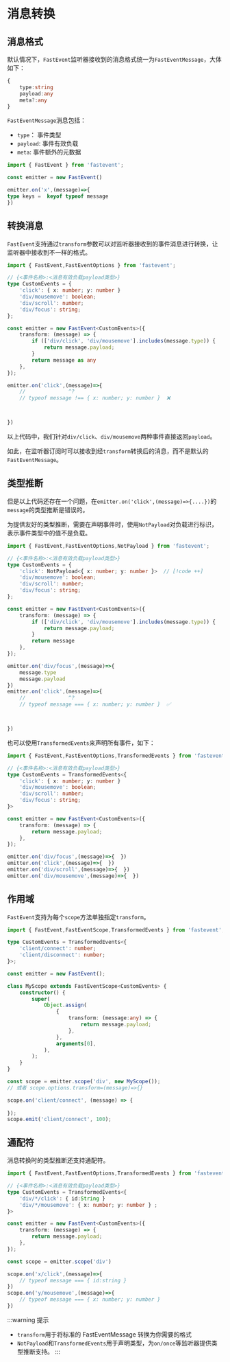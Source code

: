 # 消息转换


## 消息格式

默认情况下，`FastEvent`监听器接收到的消息格式统一为`FastEventMessage`，大体如下：

```ts
{
    type:string
    payload:any
    meta?:any
}
```

`FastEventMessage`消息包括：

- `type`： 事件类型
- `payload`: 事件有效负载
- `meta`: 事件额外的元数据


```ts twoslash
import { FastEvent } from 'fastevent';

const emitter = new FastEvent()

emitter.on('x',(message)=>{
type keys =  keyof typeof message
})
```


## 转换消息

`FastEvent`支持通过`transform`参数可以对监听器接收到的事件消息进行转换，让监听器中接收到不一样的格式。

```ts twoslash {12-17}
import { FastEvent,FastEventOptions } from 'fastevent';

// {<事件名称>:<消息有效负载payload类型>}
type CustomEvents = {
    'click': { x: number; y: number }
    'div/mousemove': boolean;
    'div/scroll': number;
    'div/focus': string;
};

const emitter = new FastEvent<CustomEvents>({
    transform: (message) => {
        if (['div/click', 'div/mousemove'].includes(message.type)) {
            return message.payload;
        }
        return message as any
    },
});

emitter.on('click',(message)=>{
    //              ^?
    // typeof message !== { x: number; y: number }  ❌



})

``` 




以上代码中，我们针对`div/click`、`div/mousemove`两种事件直接返回`payload`。

如此，在监听器订阅时可以接收到经`transform`转换后的消息，而不是默认的`FastEventMessage`。


## 类型推断

但是以上代码还存在一个问题，在`emitter.on('click',(message)=>{....})`的`message`的类型推断是错误的。

为提供友好的类型推断，需要在声明事件时，使用`NotPayload`对负载进行标识，表示事件类型中的值不是负载。


```ts twoslash 
import { FastEvent,FastEventOptions,NotPayload } from 'fastevent';

// {<事件名称>:<消息有效负载payload类型>}
type CustomEvents = {
    'click': NotPayload<{ x: number; y: number }>  // [!code ++]
    'div/mousemove': boolean;
    'div/scroll': number;
    'div/focus': string;
};

const emitter = new FastEvent<CustomEvents>({
    transform: (message) => {
        if (['div/click', 'div/mousemove'].includes(message.type)) {
            return message.payload;
        }
        return message  
    },
});

emitter.on('div/focus',(message)=>{
    message.type
    message.payload
})
emitter.on('click',(message)=>{
    //              ^?
    // typeof message === { x: number; y: number }  ✅



})

``` 

也可以使用`TransformedEvents`来声明所有事件，如下：

```ts twoslash  {3-8}
import { FastEvent,FastEventOptions,TransformedEvents } from 'fastevent';

// {<事件名称>:<消息有效负载payload类型>}
type CustomEvents = TransformedEvents<{
    'click': { x: number; y: number }  
    'div/mousemove': boolean;
    'div/scroll': number;
    'div/focus': string;
}>

const emitter = new FastEvent<CustomEvents>({
    transform: (message) => {
        return message.payload;
    },
});

emitter.on('div/focus',(message)=>{  })
emitter.on('click',(message)=>{  })
emitter.on('div/scroll',(message)=>{  })
emitter.on('div/mousemove',(message)=>{  })
``` 

## 作用域

`FastEvent`支持为每个`scope`方法单独指定`transform`。



```ts twoslash {15-17,26}
import { FastEvent,FastEventScope,TransformedEvents } from 'fastevent';

type CustomEvents = TransformedEvents<{
    'client/connect': number;
    'client/disconnect': number;
}>;

const emitter = new FastEvent();

class MyScope extends FastEventScope<CustomEvents> {
    constructor() {
        super(
            Object.assign(
                {
                    transform: (message:any) => {
                        return message.payload;
                    },
                },
                arguments[0],
            ),
        );
    }
}

const scope = emitter.scope('div', new MyScope());
// 或者 scope.options.transform=(message)=>{}  

scope.on('client/connect', (message) => {
    
});
scope.emit('client/connect', 100);
```



## 通配符

消息转换时的类型推断还支持通配符。

```ts twoslash 
import { FastEvent,FastEventOptions,TransformedEvents } from 'fastevent';

// {<事件名称>:<消息有效负载payload类型>}
type CustomEvents = TransformedEvents<{
    'div/*/click': { id:String }  
    'div/*/mousemove': { x: number; y: number } ;
}>

const emitter = new FastEvent<CustomEvents>({
    transform: (message) => {
        return message.payload;
    },
});

const scope = emitter.scope('div')

scope.on('x/click',(message)=>{
    // typeof message === { id:string }
})
scope.on('y/mousemove',(message)=>{  
    // typeof message === { x: number; y: number }
})
``` 



:::warning 提示
-   `transform`用于将标准的 FastEventMessage 转换为你需要的格式
-   `NotPayload`和`TransformedEvents`用于声明类型，为`on/once`等监听器提供类型推断支持。
:::